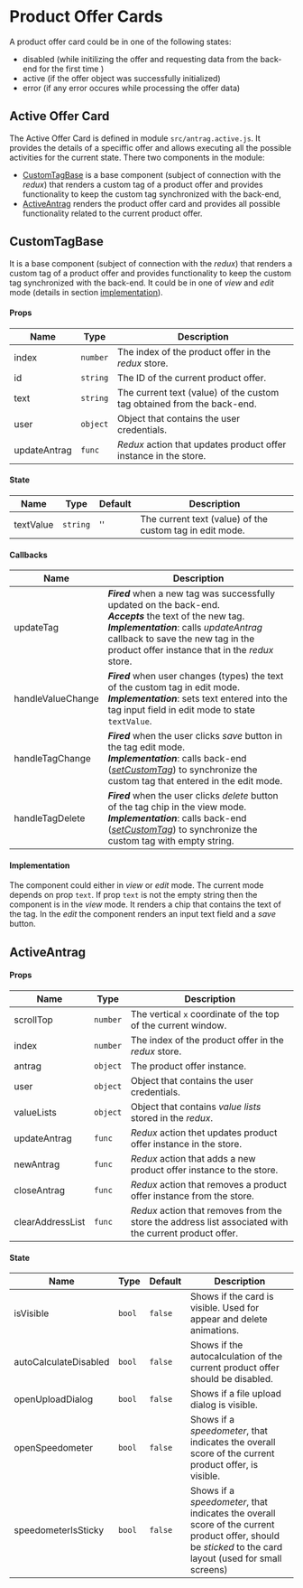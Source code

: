 Product Offer Cards
=================

A product offer card could be in one of the following states:
- disabled (while initilizing the offer and requesting data from the back-end for the first time )
- active (if the offer object was successfully initialized)
- error (if any error occures while processing the offer data)

Active Offer Card
-------------------------
The Active Offer Card is defined in module `src/antrag.active.js`. It provides the details of a speciffic offer and allows executing all the possible activities for the current state.
There two components in the module:
- [CustomTagBase](#customtagbase) is a base component (subject of connection with the _redux_) that renders a custom tag of a product offer and provides functionality to keep the custom tag synchronized with the back-end,
- [ActiveAntrag](#activeantrag) renders the product offer card and provides all possible functionality related to the current product offer.

CustomTagBase
-----------------------
It is a base component (subject of connection with the _redux_) that renders a custom tag of a product offer and provides functionality to keep the custom tag synchronized with the back-end. It could be in one of _view_ and _edit_ mode (details in section [implementation](#implementation)).

#### Props
| Name   | Type     | Description                                   |
| ------ | -------- | --------------------------------------------- |
| index  | `number` | The index of the product offer in the _redux_ store. |
| id  | `string` | The ID of the current product offer. |
| text  | `string` | The current text (value) of the custom tag obtained from the back-end. |
| user | `object` | Object that contains the user credentials. |
| updateAntrag | `func` | _Redux_ action that updates product offer instance in the store. |

#### State
| Name      | Type     | Default | Description                   |
| --------- | -------- | ------- | ----------------------------- |
| textValue | `string` | ''      | The current text (value) of the custom tag in edit mode. |

#### Callbacks
| Name | Description              |
| ---- | ------------------------ |
| updateTag | **_Fired_** when a new tag was successfully updated on the back-end.<br/>**_Accepts_** the text of the new tag.<br/>**_Implementation_**: calls _updateAntrag_ callback to save the new tag in the product offer instance that in the _redux_ store. |
| handleValueChange | **_Fired_** when user changes (types) the text of the custom tag in edit mode.<br/>**_Implementation_**: sets text entered into the tag input field in edit mode to state `textValue`. |
| handleTagChange | **_Fired_** when the user clicks _save_ button in the tag edit mode.<br/>**_Implementation_**: calls back-end (_[setCustomTag](#TODO:setlink)_) to synchronize the custom tag that entered in the edit mode. |
| handleTagDelete | **_Fired_** when the user clicks _delete_ button of the tag chip in the view mode.<br/>**_Implementation_**: calls back-end (_[setCustomTag](#TODO:setlink)_) to synchronize the custom tag with empty string. |

#### Implementation

The component could either in _view_ or _edit_ mode. The current mode depends on prop `text`.
If prop `text` is not the empty string then the component is in the _view_ mode. It  renders a chip that contains the text of the tag.
In the _edit_ the component renders an input text field and a _save_ button.


ActiveAntrag
-------------------

#### Props
| Name   | Type     | Description                                   |
| ------ | -------- | --------------------------------------------- |
| scrollTop  | `number` | The vertical `x` coordinate of the top of the current window. |
| index  | `number` | The index of the product offer in the _redux_ store. |
| antrag | `object` | The product offer instance. |
| user | `object` | Object that contains the user credentials. |
| valueLists | `object` | Object that contains _value lists_ stored in the _redux_. |
| updateAntrag | `func` | _Redux_ action thet updates product offer instance in the store. |
| newAntrag | `func` | _Redux_ action that adds a new product offer instance to the store. |
| closeAntrag | `func` | _Redux_ action that removes a product offer instance from the store. |
| clearAddressList | `func` | _Redux_ action that removes from the store the address list associated with the current product offer. |

#### State
| Name      | Type   | Default | Description                   |
| --------- | ------ | ------- | ----------------------------- |
| isVisible | `bool` | `false` | Shows if the card is visible. Used for appear and delete animations. |
| autoCalculateDisabled | `bool` | `false` | Shows if the autocalculation of the current product offer should be disabled. |
| openUploadDialog | `bool` | `false` | Shows if a file upload dialog is visible. |
| openSpeedometer | `bool` | `false` | Shows if a _speedometer_, that indicates the overall score of the current product offer, is visible. |
| speedometerIsSticky | `bool` | `false` | Shows if a _speedometer_, that indicates the overall score of the current product offer, should be _sticked_ to the card layout (used for small screens) |

